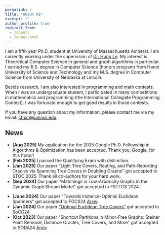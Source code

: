 ```yaml
---
permalink: /
title: "About me"
excerpt: ""
author_profile: true
redirect_from: 
  - /about/
  - /about.html
---
```


I am a fifth year Ph.D. student at University of Massachusetts Amherst. I am currently working under the supervision of [Dr. Hung Le](https://hunglvosu.github.io). My interest is Theoretical Computer Science in general and graph algorithms in particular. I earned my B.S. degree in Computer Science (honors program) from Hanoi University of Science and Technology and my M.S. degree in Computer Science from University of Nebraska at Lincoln.

Beside research, I am also interested in programming and math contests. When I was an undergraduate student, I participated in many competitions in mathematics and programming (the International Collegiate Programming Contest). I was fortunate enough to get good results in those contests.

If you have any question about my information, please contact me via my email: [cthan@umass.edu](cthan@umass.edu).

## News
- **[Aug 2025]** My application for the 2025 Google Ph.D. Fellowship in Algorithms & Optimization has been accepted. Thank you, Google, for this honor!
- **[Feb 2025]** I passed the Qualifying Exam with distinction.
- **[Jan 2025]** Our paper "Light Tree Covers, Routing, and Path-Reporting Oracles via  Spanning Tree Covers in Doubling Graphs" got accepted to STOC 2025. Thank all co-authors for your hard work.
- **[Sep 2024]** Our paper "Matchings in Low-Arboricity Graphs in the Dynamic Graph Stream Model" got accepted to FSTTCS 2024.
<!-- - **[Sep 2024]** Our paper "Towards Instance-Optimal Euclidean Spanners" was uploaded to [Arxiv](https://arxiv.org/pdf/2409.08227). -->
- **[June 2024]** Our paper "Towards Instance-Optimal Euclidean Spanners" got accepted to FOCS24 [Arxiv](https://arxiv.org/pdf/2409.08227).
- **[Jan 2024]** Our paper ["Optimal Euclidean Tree Covers"](https://arxiv.org/pdf/2403.17754) got accepted to SoCG24
- **[Oct 2023]** Our paper "Shortcut Partitions in Minor-Free Graphs: Steiner Point Removal, Distance Oracles, Tree Covers, and More" got accepted to SODA24 [Arxiv](https://arxiv.org/pdf/2308.00555.pdf).
<!-- - **[July 2023]** Our paper "Shortcut Partitions in Minor-Free Graphs: Steiner Point Removal, Distance Oracles, Tree Covers, and More" was uploaded to [Arxiv](https://arxiv.org/pdf/2308.00555.pdf). ->
<!-- **[July 2023]** Our paper "Covering Planar Metrics (and Beyond): O(1) Trees Suffice" is accepted to [FOCS 2023](https://focs.computer.org/2023/). Thank every co-author for your hard work! -->
<!-- **[July 2023]** Our paper "Optimal Fault-Tolerant Spanners in Euclidean and Doubling Metrics: Breaking the $\Omega (\log n) $ Lightness Barrier" is accepted to [FOCS 2023](https://focs.computer.org/2023/). Thank [Hung Le](https://hunglvosu.github.io) and [Shay Solomon](https://sites.google.com/site/soloshay/home?authuser=0) for your great mentorship.->
<!-- **[June 2023]** Our manuscript "Resolving the Steiner Point Removal Problem in Planar Graphs via Shortcut Partitions" was uploaded to [Arxiv](https://arxiv.org/pdf/2306.06235.pdf). -->
<!-- **[May 2023]** I will intern at Google Research as a Student Researcher in Summer 2023. -->
<!-- **[Mar 2023]** Our paper "Greedy Spanners in Euclidean Spaces Admit Sublinear Separators" is accepted to [TALG](https://dl.acm.org/journal/talg). -->
<!-- **[Aug 2022]** I will visit Tel Aviv-University in a research exchange. -->
<!-- **[Oct 2021]** Our paper "Greedy Spanners in Euclidean Spaces Admit Sublinear Separators" is accepted to [SODA 2022](https://www.siam.org/conferences/cm/conference/soda22).  -->
